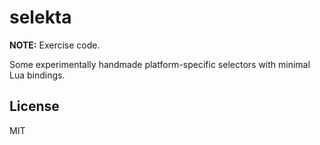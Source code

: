 # selekta

**NOTE:** Exercise code.

Some experimentally handmade platform-specific selectors with minimal Lua
bindings.

## License

MIT
